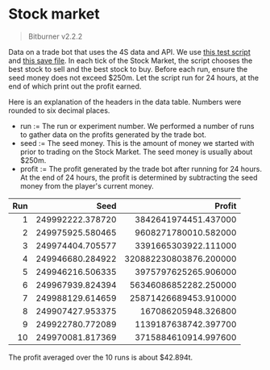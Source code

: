 # Stock market

> Bitburner v2.2.2

Data on a trade bot that uses the 4S data and API. We use
[this test script](../../src/test/stock/trade4s.js) and
[this save file](../../data/stock/stock.json). In each tick of the Stock Market,
the script chooses the best stock to sell and the best stock to buy. Before each
run, ensure the seed money does not exceed $250m. Let the script run for 24
hours, at the end of which print out the profit earned.

Here is an explanation of the headers in the data table. Numbers were rounded to
six decimal places.

<!-- prettier-ignore -->
- run := The run or experiment number. We performed a number of runs to gather
  data on the profits generated by the trade bot.
- seed := The seed money. This is the amount of money we started with prior to
  trading on the Stock Market. The seed money is usually about $250m.
- profit := The profit generated by the trade bot after running for 24 hours.
  At the end of 24 hours, the profit is determined by subtracting the seed
  money from the player's current money.

| Run |             Seed |                 Profit |
| --: | ---------------: | ---------------------: |
|   1 | 249992222.378720 |   3842641974451.437000 |
|   2 | 249975925.580465 |   9608271780010.582000 |
|   3 | 249974404.705577 |   3391665303922.111000 |
|   4 | 249946680.284922 | 320882230803876.200000 |
|   5 | 249946216.506335 |   3975797625265.906000 |
|   6 | 249967939.824394 |  56346086852282.250000 |
|   7 | 249988129.614659 |  25871426689453.910000 |
|   8 | 249907427.953375 |    167086205948.326800 |
|   9 | 249922780.772089 |   1139187638742.397700 |
|  10 | 249970081.817369 |   3715884610914.997600 |

The profit averaged over the 10 runs is about $42.894t.

